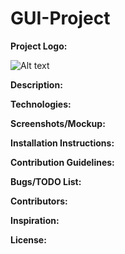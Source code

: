 # GUI-Project

<b>Project Logo:</b>

![Alt text](/img/Logos/Logo.png)

<b>Description:</b>

<b>Technologies:</b>

<b>Screenshots/Mockup:</b>

<b>Installation Instructions:</b>

<b>Contribution Guidelines:</b>

<b>Bugs/TODO List:</b>

<b>Contributors:</b>

<b>Inspiration:</b>

<b>License:</b>

